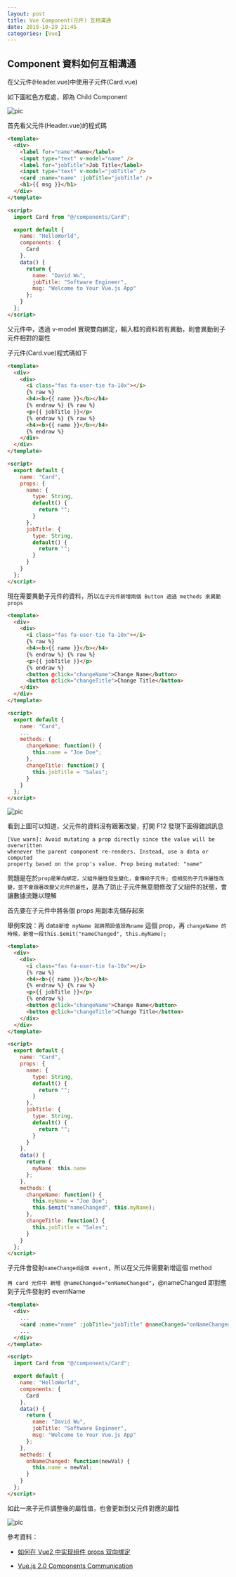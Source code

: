 ```yaml
---
layout: post
title: Vue Component(元件) 互相溝通
date: 2019-10-29 21:45
categories: [Vue]
---
```


## Component 資料如何互相溝通

在父元件(Header.vue)中使用子元件(Card.vue)

如下圖紅色方框處，即為 Child Component

![pic](https://i.imgur.com/93TBy79.png)

首先看父元件(Header.vue)的程式碼

```html
<template>
  <div>
    <label for="name">Name</label>
    <input type="text" v-model="name" />
    <label for="jobTitle">Job Title</label>
    <input type="text" v-model="jobTitle" />
    <card :name="name" :jobTitle="jobTitle" />
    <h1>{{ msg }}</h1>
  </div>
</template>

<script>
  import Card from "@/components/Card";

  export default {
    name: "HelloWorld",
    components: {
      Card
    },
    data() {
      return {
        name: "David Wu",
        jobTitle: "Software Engineer",
        msg: "Welcome to Your Vue.js App"
      };
    }
  };
</script>
```

父元件中，透過 v-model 實現雙向綁定，輸入框的資料若有異動，則會異動到子元件相對的屬性

子元件(Card.vue)程式碼如下

```html
<template>
  <div>
    <div>
      <i class="fas fa-user-tie fa-10x"></i>
      {% raw %}
      <h4><b>{{ name }}</b></h4>
      {% endraw %} {% raw %}
      <p>{{ jobTitle }}</p>
      {% endraw %} {% raw %}
      <h4><b>{{ name }}</b></h4>
      {% endraw %}
    </div>
  </div>
</template>

<script>
  export default {
    name: "Card",
    props: {
      name: {
        type: String,
        default() {
          return "";
        }
      },
      jobTitle: {
        type: String,
        default() {
          return "";
        }
      }
    }
  };
</script>
```

現在需要異動子元件的資料，所以`在子元件新增兩個 Button 透過 methods 來異動props`

```html
<template>
  <div>
    <div>
      <i class="fas fa-user-tie fa-10x"></i>
      {% raw %}
      <h4><b>{{ name }}</b></h4>
      {% endraw %} {% raw %}
      <p>{{ jobTitle }}</p>
      {% endraw %}
      <button @click="changeName">Change Name</button>
      <button @click="changeTitle">Change Title</button>
    </div>
  </div>
</template>

<script>
  export default {
    name: "Card",
    ...
    methods: {
      changeName: function() {
        this.name = "Joe Doe";
      },
      changeTitle: function() {
        this.jobTitle = "Sales";
      }
    }
  };
</script>
```

![pic](https://i.imgur.com/Fr3uElV.png)

看到上圖可以知道，父元件的資料沒有跟著改變，打開 F12 發現下面得錯誤訊息

```
[Vue warn]: Avoid mutating a prop directly since the value will be overwritten
whenever the parent component re-renders. Instead, use a data or computed
property based on the prop's value. Prop being mutated: "name"
```

問題是在於`prop是單向綁定，父組件屬性發生變化，會傳給子元件; 但相反的子元件屬性改變，並不會跟著改變父元件的屬性`，是為了防止子元件無意間修改了父組件的狀態，會讓數據流難以理解

首先要在子元件中將各個 props 用副本先儲存起來

舉例來說：再 data`新增 myName 就將預設值設為name` 這個 prop，再 `changeName 的時候，新增一段this.$emit("nameChanged", this.myName);`

```html
<template>
  <div>
    <div>
      <i class="fas fa-user-tie fa-10x"></i>
      {% raw %}
      <h4><b>{{ name }}</b></h4>
      {% endraw %} {% raw %}
      <p>{{ jobTitle }}</p>
      {% endraw %}
      <button @click="changeName">Change Name</button>
      <button @click="changeTitle">Change Title</button>
    </div>
  </div>
</template>

<script>
  export default {
    name: "Card",
    props: {
      name: {
        type: String,
        default() {
          return "";
        }
      },
      jobTitle: {
        type: String,
        default() {
          return "";
        }
      }
    },
    data() {
      return {
        myName: this.name
      };
    },
    methods: {
      changeName: function() {
        this.myName = "Joe Doe";
        this.$emit("nameChanged", this.myName);
      },
      changeTitle: function() {
        this.jobTitle = "Sales";
      }
    }
  };
</script>
```

子元件會發射`nameChanged這個 event`，所以在父元件需要新增這個 method

`再 card 元件中 新增 @nameChanged="onNameChanged"`，@nameChanged 即對應到子元件發射的 eventName

```html
<template>
  <div>
    ...
    <card :name="name" :jobTitle="jobTitle" @nameChanged="onNameChanged" />
    ...
  </div>
</template>

<script>
  import Card from "@/components/Card";

  export default {
    name: "HelloWorld",
    components: {
      Card
    },
    data() {
      return {
        name: "David Wu",
        jobTitle: "Software Engineer",
        msg: "Welcome to Your Vue.js App"
      };
    },
    methods: {
      onNameChanged: function(newVal) {
        this.name = newVal;
      }
    }
  };
</script>
```

如此一來子元件調整後的屬性值，也會更新到父元件對應的屬性

![pic](https://i.imgur.com/ss3JHk3.png)

參考資料：

- [如何在 Vue2 中实现组件 props 双向绑定](https://juejin.im/entry/5843abb1a22b9d007a97854c)

- [Vue.js 2.0 Components Communication](https://medium.com/@guitarbien/vue-js-2-0-components-communication-84e0c4598b82)
